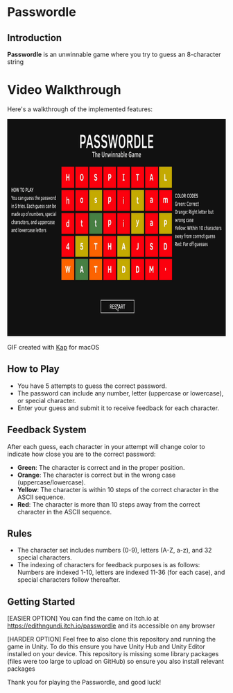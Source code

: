 # Passwordle

## Introduction
**Passwordle** is an unwinnable game where you try to guess an 8-character string

# Video Walkthrough
Here's a walkthrough of the implemented features:

<img src='https://raw.githubusercontent.com/edithngundi/Passwordle/main/passwordle.gif' title='Video Walkthrough' width='1000' height='500' alt='Video Walkthrough' />

GIF created with [Kap](https://getkap.co/) for macOS

## How to Play
- You have 5 attempts to guess the correct password.
- The password can include any number, letter (uppercase or lowercase), or special character.
- Enter your guess and submit it to receive feedback for each character.

## Feedback System
After each guess, each character in your attempt will change color to indicate how close you are to the correct password:
- **Green**: The character is correct and in the proper position.
- **Orange**: The character is correct but in the wrong case (uppercase/lowercase).
- **Yellow**: The character is within 10 steps of the correct character in the ASCII sequence.
- **Red**: The character is more than 10 steps away from the correct character in the ASCII sequence.

## Rules
- The character set includes numbers (0-9), letters (A-Z, a-z), and 32 special characters.
- The indexing of characters for feedback purposes is as follows: Numbers are indexed 1-10, letters are indexed 11-36 (for each case), and special characters follow thereafter.

## Getting Started
[EASIER OPTION] You can find the came on Itch.io at https://edithngundi.itch.io/passwordle and its accessible on any browser

[HARDER OPTION] Feel free to also clone this repository and running the game in Unity. To do this ensure you have Unity Hub and Unity Editor installed on your device. This repository is missing some library packages (files were too large to upload on GitHub) so ensure you also install relevant packages

Thank you for playing the Passwordle, and good luck!

